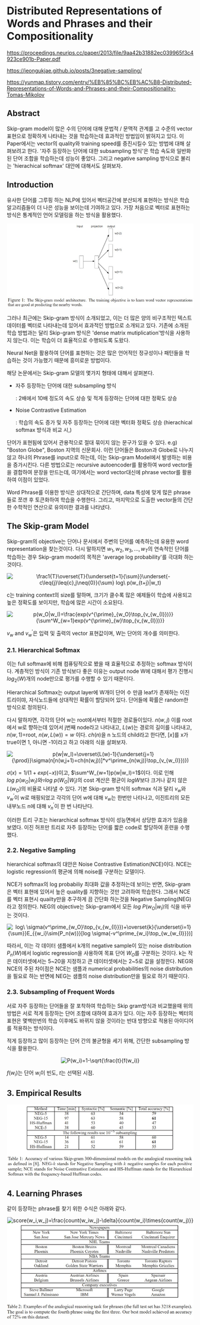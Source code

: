 # Distributed Representations of Words and Phrases and their Compositionality

https://proceedings.neurips.cc/paper/2013/file/9aa42b31882ec039965f3c4923ce901b-Paper.pdf

https://jeongukjae.github.io/posts/3negative-sampling/

https://yunmap.tistory.com/entry/%EB%85%BC%EB%AC%B8-Distributed-Representations-of-Words-and-Phrases-and-their-Compositionality-Tomas-Mikolov

## Abstract

Skip-gram model이 많은 수의 단어에 대해 문법적 / 문맥적 관계를 고 수준의 vector 표현으로 정확하게 나타내는 것을 학습하는데 효과적인 방법임이 밝혀지고 있다. 이 Paper에서는 vector의 quality와 training speed를 증진시킬수 있는 방법에 대해 살펴보려고 한다. '자주 등장하는 단어에 대한 subsampling 방식'은 학습 속도와 일반화된 단어 조합을 학습하는데 성능이 좋았다. 그리고 negative sampling 방식으로 불리는 'hierachical softmax' 대안에 대해서도 살펴보자.

## Introduction

유사한 단어를 그루핑 하는 NLP에 있어서 벡터공간에 분산되게 표현하는 방식은 학습 알고리즘들이 더 나은 성능을 보이는데 기여하고 있다. 가장 처음으로 벡터로 표현하는 방식은 통계적인 언어 모델링을 하는 방식을 활용했다. 

<div align="center">
<img src="imgs/Dist_Rep_of_Words_and_Phrases_skip_gram_model.jpg"/>
</div>

그러나 최근에는 Skip-gram 방식이 소개되었고, 이는 더 많은 양의 비구조적인 텍스트 데이터를 벡터로 나타내는데 있어서 효과적인 방법으로 소개되고 있다. 기존에 소개된 학습 방법과는 달리 Skip-gram 방식은 'dense matrix mutiplication'방식을 사용하지 않는다. 이는 학습이 더 효율적으로 수행되도록 도왔다.

Neural Net을 활용하여 단어를 표현하는 것은 많은 언어적인 정규성이나 패턴들을 학습하는 것이 가능했기 때문에 흥미로운 방법이다.

해당 논문에서는 Skip-gram 모델의 몇가지 형태에 대해서 살펴본다. 

* 자주 등장하는 단어에 대한 subsampling 방식

  : 2배에서 10배 정도의 속도 상승 및 적게 등장하는 단어에 대한 정확도 상승

* Noise Contrastive Estimation

  : 학습의 속도 증가 및 자주 등장하는 단어에 대한 벡터화 정확도 상승 (hierachical softmax 방식과 비교 시,)

단어가 표현됨에 있어서 관용적으로 절대 묶이지 않는 문구가 있을 수 있다. e.g) "Boston Globe", Boston 지역의 신문회사. 이런 단어들은 Boston과 Globe로 나누지 않고 하나의 Phrase를 input으로 하는데, 이는 Skip-gram Model에서 발생하는 비용을 증가시킨다. 다른 방법으로는 recursive autoencoder를 활용하여 word vector들을 결합하여 문장을 만드는데, 여기에서는 word vector대신에 phrase vector를 활용하여 이점이 있었다.

Word Phrase를 이용한 방식은 상대적으로 간단하며, data 특성에 맞게 많은 phrase들로 쪼갠 후 토큰화하여 학습을 수행한다. 그리고, 마지막으로 도출한 vector들의 간단한 수학적인 연산으로 유의미한 결과를 나타냈다.

## The Skip-gram Model

Skip-gram의 objective는 단어나 문서에서 주변의 단어를 예측하는데 유용한 word representation을 찾는것이다. 다시 말하지면 $w_1,w_2,w_3,...,w_T$의 연속적인 단어를 학습하는 경우 Skip-gram model의 목적은 'average log probability'를 극대화 하는 것이다.

<div align="center">
<img src="https://latex.codecogs.com/svg.latex?\frac1{T}\overset{T}{\underset{t=1}{\sum}}\underset{-c\leq{j}\leq{c},j\neq{0}}{\sum}logp(w_{t+j}|w_t)" title="\frac1{T}\overset{T}{\underset{t=1}{\sum}}\underset{-c\leq{j}\leq{c},j\neq{0}}{\sum} log\ p(w_{t+j}|w_t)" />
</div>


c는 training context의 size를 말하며, 크기가 클수록 많은 예제들이 학습에 사용되고 높은 정확도를 보이지만, 학습에 많은 시간이 소요된다.

<div align="center">
<img src="https://latex.codecogs.com/svg.latex?p(w_O|w_I)=\frac{exp(v^{\prime}_{w_O}\top_{v_{w_{I}})}}{\sum^W_{w=1}exp(v^{\prime}_{w}\top_{v_{w_{I}})}}" title="p(w_O|w_I)=\frac{exp(v^{\prime}_{w_O}\top_{v_{w_{I}})}}{\sum^W_{w=1}exp(v^{\prime}_{w}\top_{v_{w_{I}})}}" />
</div>

$v_w$ and $v^\prime_w$은 입력 및 출력의 vector 표현값이며, W는 단어의 개수를 의미한다.

### 2.1. Hierarchical Softmax 

이는 full softmax에 비해 컴퓨팅적으로 봤을 때 효율적으로 추정하는 softmax 방식이다. 계층적인 방식이 기존 방식보다 좋은 이유는 output node W에 대해서 평가 진행시 $log_2(W)$개의 node만으로 평가를 수행할 수 있기 때문이다.

Hierarchical Softmax는 output layer에 W개이 단어 수 만큼 leaf가 존재하는 이진트리이먀, 자식노드들에 상대적인 확률이 할당되어 있다. 단어들에 확률은 random한 방식으로 정의된다.

다시 말하자면, 각각의 단어 w는 root에서부터 적절한 경로들이있다. $n(w,j)$ 이를 root에서 w로 향하는데 있어서 j번째 node라고 나타내고, $L(w)$는 경로의 길이를 나타내고, $n(w,1)$=root,  $n(w,L(w))=w$ 이다. $ch(n)$을 n 노드의 child라고 한다면, $[x]$를 x가 true이면 1, 아니면 -1이라고 하고 아래의 식을 살펴보자.

<div align="center">
<img src="https://latex.codecogs.com/svg.latex?p(w|w_I)=\overset{L(w)-1}{\underset{j=1}{\prod}}\sigma(n[n(w,j+1)=ch(n(w,j))]*v^\prime_{n(w,j)}\top_{v_{w_{I}})})" title="p(w|w_I)=\overset{L(w)-1}{\underset{j=1}{\prod}}\sigma(n[n(w,j+1)=ch(n(w,j))]*v^\prime_{n(w,j)}\top_{v_{w_{I}})})" />
</div>

$\sigma(x)=1/(1+exp(-x))$이고, $\sum^W_{w=1}p(w|w_I)=1$이다. 이로 인해 $log\ p(w_O|w_I)$와$\triangledown{log\ p(W_O|W_I)}$의 cost 계산은 평균이 $log W$보다 크거나 같지 않은 $L(w_O)$의 비율로 나타낼 수 있다. 기본 Skip-gram 방식의 softmax 식과 달리 $v_w$와 $v^\prime_w$이 w로 매핑되었고 각각의 단어 w에 대해 $v_w$는 한번만 나타나고, 이진트리의 모든 내부노드 n에 대해 $v^\prime_n$이 한 번 나타난다.

이러한 트리 구조는 hierarchical softmax 방식이 성능면에서 상당한 효과가 있음을 보였다. 이진 허프만 트리로 자주 등장하는 단어를 짧은 code로 할당하여 훈련을 수행했다. 

### 2.2. Negative Sampling

hierarchical softmax의 대안은 Noise Contrastive Estimation(NCE)이다. NCE는 logistic regression의 평균에 의해 noise를 구분하는 모델이다. 

NCE가 softmax의 log probabiliy 최대화 값을 추정하는데 보이는 반면, Skip-gram은 벡터 표현에 있어서 높은 quality를 지향하는 것만 고려하여 학습한다. 그래서 NCE를 벡터 표현시 quailty만을 추구하게 끔 간단화 하는것을 Negative Sampling(NEG)라고 정의한다. NEG의 objective는 Skip-gram에서 모든 $log\ P(w_O|w_I)$의 식을 바꾸는 것이다.   

<div align="center">
<img align="center" src="https://latex.codecogs.com/svg.latex?log\sigma(v^\prime_{w_O}\top_{v_{w_{I}}})+\overset{k}{\underset{i=1}{\sum}}E_{{w_i}\sim{P_n(w)}}[log\sigma(-v^\prime_{w_i}\top_{w_{w_{I}}})]" title="log\ \sigma(v^\prime_{w_O}\top_{v_{w_{I}}})+\overset{k}{\underset{i=1}{\sum}}E_{{w_i}\sim{P_n(w)}}[log \sigma(-v^\prime_{w_i}\top_{w_{w_{I}}})]" />
</div>

따라서, 이는 각 데이터 샘플에서 k개의 negative sample이 있는 noise distribution $P_n(W)$에서 logistic regression을 사용하여 목표 단어 $W_O$를 구분하는 것이다. k는 작은 데이터셋에서는 5~20을 지정하고 큰 데이터셋에서는 2~5로 값을 설정한다. NEG와 NCE의 주된 차이점은 NCE는 샘플과 numerical probabilities의 noise distribution을 필요로 하는 반면에 NEG는 샘플의 noise distribution만을 필요로 하기 때문이다. 

### 2.3. Subsampling of Frequent Words

서로 자주 등장하는 단어들을 잘 포착하여 학습하는 Skip gram방식과 비교했을때 위의 방법은 서로 적게 등장하는 단어 조합에 대하여 효과가 있다. 이는 자주 등장하는 벡터의 표현은 몇백만번의 학습 이후에도 바뀌지 않을 것이라는 반대 방향으로 적용된 아이디어를 적용하는 방식이다.

적게 등장하고 많이 등장하는 단어 간의 불균형을 세기 위해, 간단한 subsampling 방식을 활용한다.

<div align="center">
<img align="center" src="https://latex.codecogs.com/svg.latex?P(w_i)=1-\sqrt{\frac{t}{f(w_i)}" title="P(w_i)=1-\sqrt{\frac{t}{f(w_i)}" />
</div>

$f(w_i)$는 단어 $w_i$이 빈도,  $t$는 선택된 시점.



## 3. Empirical Results

<div align="center">
<img src="imgs/Dist_Rep_of_Words_and_Phrases_skip_gram_perf.jpg"/>
</div>


## 4. Learning Phrases

같이 등장하는 phrase를 찾기 위한 수식은 아래와 같다.

<div align="center">
<img  src="https://latex.codecogs.com/svg.latex?score(w_i,w_j)=\frac{count(w_iw_j)-\delta}{count(w_i)\times{count(w_j)}}" title="score(w_i,w_j)=\frac{count(w_iw_j)-\delta}{count(w_i)\times{count(w_j)}}" />
</div>


<div align="center">
<img src="imgs/Dist_Rep_of_Words_and_Phrases_learning_phrase.jpg"/>
</div>